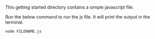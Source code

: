 This getting started directory contains a simple javascript file.

Run the below command to run the js file. It will print the output in the terminal.
```
node FILENAME.js
```

